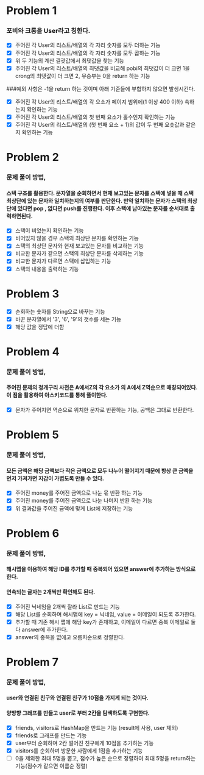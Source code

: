 # Problem 1
### 포비와 크롱을 User라고 칭한다.
- [x] 주어진 각 User의 리스트/배열의 각 자리 숫자를 모두 더하는 기능
- [x] 주어진 각 User의 리스트/배열의 각 자리 숫자를 모두 곱하는 기능
- [x] 위 두 기능의 계산 결괏값에서 최댓값을 찾는 기능
- [x] 주어진 각 User의 리스트/배열의 최댓값을 비교해 pobi의 최댓값이 더 크면 1을 crong의 최댓값이 더 크면 2, 무승부는 0을 return 하는 기능

###예외 사항은 -1을 return 하는 것이며 아래 기준들에 부합하지 않으면 발생시킨다.
- [x] 주어진 각 User의 리스트/배열의 각 요소가 페이지 범위에(1 이상 400 이하) 속하는지 확인하는 기능
- [x] 주어진 각 User의 리스트/배열의 첫 번째 요소가 홀수인지 확인하는 기능
- [x] 주어진 각 User의 리스트/배열의 (첫 번째 요소 + 1)의 값이 두 번째 요솟값과 같은지 확인하는 기능

# Problem 2
### 문제 풀이 방법,
#### 스택 구조를 활용한다. 문자열을 순회하면서 현재 보고있는 문자를 스택에 넣을 때 스택 최상단에 있는 문자와 일치하는지의 여부를 판단한다. 만약 일치하는 문자가 스택의 최상단에 있다면 pop , 없다면 push를 진행한다. 이후 스택에 남아있는 문자를 순서대로 출력하면된다.
- [x] 스택이 비었는지 확인하는 기능
- [x] 비어있지 않을 경우 스택의 최상단 문자를 확인하는 기능
- [x] 스택의 최상단 문자와 현재 보고있는 문자를 비교하는 기능
- [x] 비교한 문자가 같으면 스택의 최상단 문자를 삭제하는 기능
- [x] 비교한 문자가 다르면 스택에 삽입하는 기능
- [x] 스택의 내용을 출력하는 기능

# Problem 3
- [x] 순회하는 숫자를 String으로 바꾸는 기능
- [x] 바꾼 문자열에서 '3', '6', '9'의 갯수를 세는 기능
- [x] 해당 값을 정답에 더함

# Problem 4
### 문제 풀이 방법,
#### 주어진 문제의 청개구리 사전은 A에서Z의 각 요소가 의 A에서 Z역순으로 매칭되어있다. 이 점을 활용하여 아스키코드를 통해 풀이한다.
- [x] 문자가 주어지면 역순으로 위치한 문자로 반환하는 기능, 공백은 그대로 반환한다.

# Problem 5
### 문제 풀이 방법,
#### 모든 금액은 해당 금액보다 작은 금액으로 모두 나누어 떨어지기 때문에 항상 큰 금액을 먼저 가져가면 지갑이 가볍도록 만들 수 있다.
- [x] 주어진 money를 주어진 금액으로 나눈 몫 반환 하는 기능
- [x] 주어진 money를 주어진 금액으로 나눈 나머지 반환 하는 기능
- [x] 위 결과값을 주어진 금액에 맞게 List에 저장하는 기능

# Problem 6
### 문제 풀이 방법,
#### 해시맵을 이용하여 해당 ID를 추가할 때 중복되어 있으면 answer에 추가하는 방식으로 한다.
#### 연속되는 글자는 2개씩만 확인해도 된다.
- [x] 주어진 닉네임을 2개씩 잘라 List로 만드는 기능
- [x] 해당 List를 순회하며 해시맵에 key = 닉네임, value = 이메일이 되도록 추가한다.
- [x] 추가할 때 기존 해시 맵에 해당 key가 존재하고, 이메일이 다르면 중복 이메일로 둘 다 answer에 추가한다.
- [x] answer의 중복을 없애고 오름차순으로 정렬한다.

# Problem 7
### 문제 풀이 방법,
#### user와 연결된 친구와 연결된 친구가 10점을 가지게 되는 것이다.
#### 양방향 그래프를 만들고 user로 부터 2칸을 탐색하도록 구현한다.
- [x] friends, visitors로 HashMap을 만드는 기능 (result에 사용, user 제외) 
- [x] friends로 그래프를 만드는 기능
- [x] user부터 순회하며 2칸 떨어진 친구에게 10점을 추가하는 기능
- [x] visitors를 순회하며 방문한 사람에게 1점을 추가하는 기능 
- [ ] 0을 제외한 최대 5명을 뽑고, 점수가 높은 순으로 정렬하여 최대 5명을 return하는 기능(점수가 같으면 이름순 정렬)